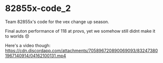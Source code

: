 # 82855x-code_2
Team 82855x's code for the vex change up season.

Final auton performance of 118 at provs, yet we somehow still didnt make it to worlds 😞 

Here's a video though: https://cdn.discordapp.com/attachments/705896720890069093/832473801967140914/04162100131.mp4
